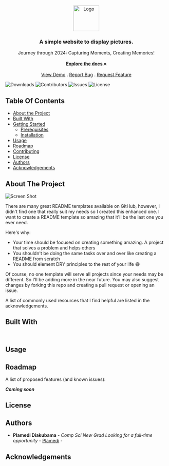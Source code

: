 <br/>
<p align="center">
  <a href="https://github.com/PlamediD/slideshowapp">
    <img src="" alt="Logo" width="80" height="80">
  </a>

  <h3 align="center">A simple website to display pictures. </h3>

  <p align="center">
    Journey through 2024: Capturing Moments, Creating Memories!
    <br/>
    <br/>
    <a href="https://github.com/PlamediD/slideshowapp"><strong>Explore the docs »</strong></a>
    <br/>
    <br/>
    <a href="https://github.com/PlamediD/slideshowapp">View Demo</a>
    .
    <a href="https://github.com/PlamediD/slideshowapp/issues">Report Bug</a>
    .
    <a href="https://github.com/PlamediD/slideshowapp/issues">Request Feature</a>
  </p>
</p>

![Downloads](https://img.shields.io/github/downloads/PlamediD/slideshowapp/total) ![Contributors](https://img.shields.io/github/contributors/PlamediD/slideshowapp?color=dark-green) ![Issues](https://img.shields.io/github/issues/PlamediD/slideshowapp) ![License](https://img.shields.io/github/license/PlamediD/slideshowapp) 

## Table Of Contents

* [About the Project](#about-the-project)
* [Built With](#built-with)
* [Getting Started](#getting-started)
  * [Prerequisites](#prerequisites)
  * [Installation](#installation)
* [Usage](#usage)
* [Roadmap](#roadmap)
* [Contributing](#contributing)
* [License](#license)
* [Authors](#authors)
* [Acknowledgements](#acknowledgements)

## About The Project

![Screen Shot](images/screenshot.png)

There are many great README templates available on GitHub, however, I didn't find one that really suit my needs so I created this enhanced one. I want to create a README template so amazing that it'll be the last one you ever need.

Here's why:

* Your time should be focused on creating something amazing. A project that solves a problem and helps others
* You shouldn't be doing the same tasks over and over like creating a README from scratch
* You should element DRY principles to the rest of your life :smile:

Of course, no one template will serve all projects since your needs may be different. So I'll be adding more in the near future. You may also suggest changes by forking this repo and creating a pull request or opening an issue.

A list of commonly used resources that I find helpful are listed in the acknowledgements.

## Built With




```


```

## Usage



## Roadmap

A list of proposed features (and known issues):

***Coming soon***


## License



## Authors

* **Plamedi Diakubama** - *Comp Sci New Grad Looking for a full-time opportunity* - [Plamedi](https://github.com/PlamediD/) - 

## Acknowledgements


